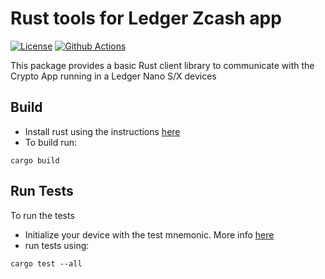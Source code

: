 # Rust tools for Ledger Zcash app

[![License](https://img.shields.io/badge/License-Apache%202.0-blue.svg)](https://opensource.org/licenses/Apache-2.0)
[![Github Actions](https://github.com/Zondax/ledger-zcash-rs/actions/workflows/main.yaml/badge.svg)](https://github.com/Zondax/ledger-zcash-rs)

This package provides a basic Rust client library to communicate with the Crypto App running in a Ledger Nano S/X
devices

## Build

- Install rust using the instructions [here](https://www.rust-lang.org/tools/install)
- To build run:

```shell script
cargo build
```

## Run Tests

To run the tests

- Initialize your device with the test mnemonic. More
  info [here](https://github.com/zondax/ledger-zcash#how-to-prepare-your-development-device)
- run tests using:

```shell script
cargo test --all
```
